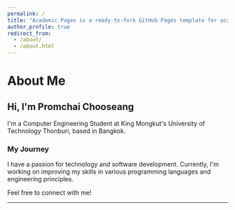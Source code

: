 ```yaml
---
permalink: /
title: "Academic Pages is a ready-to-fork GitHub Pages template for academic personal websites"
author_profile: true
redirect_from: 
  - /about/
  - /about.html
---
```


# About Me

## Hi, I'm Promchai Chooseang
I'm a Computer Engineering Student at King Mongkut's University of Technology Thonburi, based in Bangkok.

### My Journey
I have a passion for technology and software development. Currently, I'm working on improving my skills in various programming languages and engineering principles.

Feel free to connect with me!

---